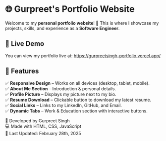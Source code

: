 # 🌐 Gurpreet's Portfolio Website

Welcome to my **personal portfolio website**! 🚀 This is where I showcase my projects, skills, and experience as a **Software Engineer**.

## 🔗 Live Demo
You can view my portfolio live at:  https://gurpreetsingh-portfolio.vercel.app/


## 🚀 Features
✅ **Responsive Design** – Works on all devices (desktop, tablet, mobile).  
✅ **About Me Section** – Introduction & personal details.  
✅ **Profile Picture** – Displays my picture next to my bio.  
✅ **Resume Download** – Clickable button to download my latest resume.  
✅ **Social Links** – Links to my LinkedIn, GitHub, and Email.  
✅ **Dynamic Tabs** – Work & Education section with interactive buttons.


🚀 Developed by Gurpreet Singh<br/>
💻 Made with HTML, CSS, JavaScript<br/>
📅 Last Updated: February 28th, 2025
